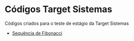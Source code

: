 # Códigos Target Sistemas
Códigos criados para o teste de estágio da Target Sistemas

+ [Sequência de Fibonacci](./fibonacci)
